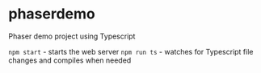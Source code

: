 # phaserdemo
Phaser demo project using Typescript

`npm start` - starts the web server
`npm run ts` - watches for Typescript file changes and compiles when needed